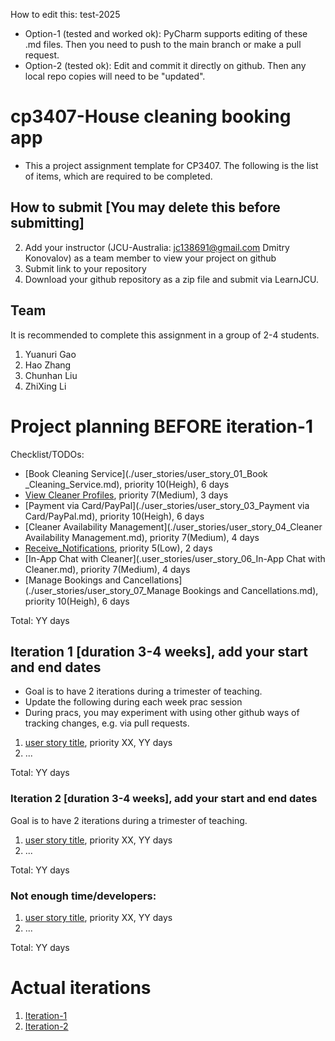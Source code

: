 
How to edit this: test-2025
* Option-1 (tested and worked ok): PyCharm supports editing of these .md files. Then you need to push to the main branch or make a pull request.
* Option-2 (tested ok): Edit and commit it directly on github. Then any local repo copies will need to be "updated".

# cp3407-House cleaning booking app
* This a project assignment template for CP3407. The following is the list of items, which are required to be completed.


## How to submit [You may delete this before submitting]

2. Add your instructor (JCU-Australia: jc138691@gmail.com Dmitry Konovalov) as a team member to view your project on github
1. Submit link to your repository
2. Download your github repository as a zip file and submit via LearnJCU.

## Team

It is recommended to complete this assignment in a group of 2-4 students.
1. Yuanuri Gao
2. Hao Zhang
3. Chunhan Liu
4. ZhiXing Li


# Project planning BEFORE iteration-1
Checklist/TODOs: 
* [Book Cleaning Service](./user_stories/user_story_01_Book _Cleaning_Service.md), priority 10(Heigh), 6 days 
* [View Cleaner Profiles](./user_stories/user_story_02_View_Cleaner_Profiles.md), priority 7(Medium), 3 days
* [Payment via Card/PayPal](./user_stories/user_story_03_Payment via Card/PayPal.md), priority 10(Heigh), 6 days
* [Cleaner Availability Management](./user_stories/user_story_04_Cleaner Availability Management.md), priority 7(Medium), 4 days
* [Receive_Notifications](.user_stories/user_story_05_Receive_Notifications.md), priority 5(Low), 2 days
* [In-App Chat with Cleaner](.user_stories/user_story_06_In-App Chat with Cleaner.md), priority 7(Medium), 4 days
* [Manage Bookings and Cancellations](./user_stories/user_story_07_Manage Bookings and Cancellations.md), priority 10(Heigh), 6 days 

Total: YY days


## Iteration 1 [duration 3-4 weeks], add your start and end dates 

* Goal is to have 2 iterations during a trimester of teaching.
* Update the following during each week prac session
* During pracs, you may experiment with using other github ways of tracking changes, e.g. via pull requests.

1. [user story title](./user_stories/user_story_01_title.md), priority XX, YY days 
2. ...

Total: YY days


### Iteration 2 [duration 3-4 weeks], add your start and end dates
Goal is to have 2 iterations during a trimester of teaching.
1. [user story title](./user_stories/user_story_01_title.md), priority XX, YY days 
2. ...

Total: YY days

### Not enough time/developers: 
1. [user story title](./user_stories/user_story_01_title.md), priority XX, YY days 
2. ...

Total: YY days

# Actual iterations
1. [Iteration-1](./iteration_1.md)
2. [Iteration-2](./iteration_2.md)


